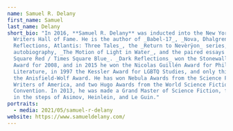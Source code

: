 ```yaml
---
name: Samuel R. Delany
first_name: Samuel
last_name: Delany
short_bio: "In 2016, **Samuel R. Delany** was inducted into the New York State
  Writers Hall of Fame. He is the author of _Babel-17_, _Nova, Dhalgren_, _Dark
  Reflections, Atlantis: Three Tales_, the _Return to Nevèrÿon_ series, an
  autobiography, _The Motion of Light in Water_, and the paired essays _Times
  Square Red / Times Square Blue_. _Dark Reflections_ won the Stonewall Book
  Award for 2008, and in 2015 he won the Nicolas Guillén Award for Philosophical
  Literature, in 1997 the Kessler Award for LGBTQ Studies, and only this year,
  the Anisfield-Wolf Award. He has won Nebula Awards from the Science Fiction
  Writers of America, and two Hugo Awards from the World Science Fiction
  Convention. In 2013, he was made a Grand Master of Science Fiction, following
  in the steps of Asimov, Heinlein, and Le Guin."
portraits:
  - media: 2021/05/samuel-r-delany
website: https://www.samueldelany.com/
---
```

